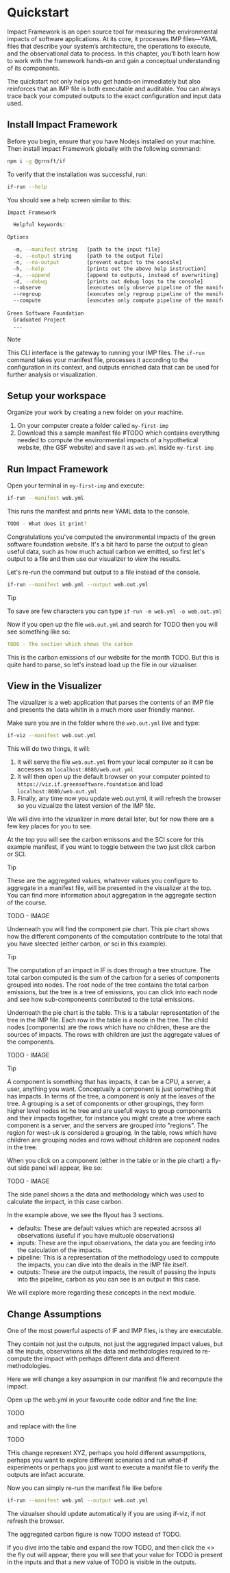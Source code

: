 # Quickstart

Impact Framework is an open source tool for measuring the environmental impacts of software applications. At its core, it processes IMP files—YAML files that describe your system’s architecture, the operations to execute, and the observational data to process. In this chapter, you’ll both learn how to work with the framework hands‑on and gain a conceptual understanding of its components.

The quickstart not only helps you get hands‑on immediately but also reinforces that an IMP file is both executable and auditable. You can always trace back your computed outputs to the exact configuration and input data used.


## Install Impact Framework

Before you begin, ensure that you have Nodejs installed on your machine. Then install Impact Framework globally with the following command:

```bash
npm i -g @grnsft/if
```

To verify that the installation was successful, run:

```bash
if-run --help
```

You should see a help screen similar to this:

```bash
Impact Framework

  Helpful keywords: 

Options

  -m, --manifest string   [path to the input file]
  -o, --output string     [path to the output file]
  -n, --no-output         [prevent output to the console]
  -h, --help              [prints out the above help instruction]
  -a, --append            [append to outputs, instead of overwriting]
  -d, --debug             [prints out debug logs to the console]
  --observe               [executes only observe pipeline of the manifest]
  --regroup               [executes only regroup pipeline of the manifest]
  --compute               [executes only compute pipeline of the manifest]
  
Green Software Foundation
  Graduated Project
  ...
```


> [!NOTE]
> This CLI interface is the gateway to running your IMP files. The `if-run` command takes your manifest file, processes it according to the configuration in its context, and outputs enriched data that can be used for further analysis or visualization.

## Setup your workspace

Organize your work by creating a new folder on your machine.

1. On your computer create a folder called `my-first-imp`
2. Download this a sample manifest file #TODO which contains everything needed to compute the environmental impacts of a hypothetical website, (the GSF website) and save it as `web.yml` inside `my-first-imp`

## Run Impact Framework

Open your terminal in `my-first-imp` and execute:

```bash
if-run --manifest web.yml
```

This runs the manifest and prints new YAML data to the console.

```bash
TODO - What does it print?
```

Congratulations you've computed the environmental impacts of the green software foundation website. It's a bit hard to parse the output to glean useful data, such as how much actual carbon we emitted, so first let's output to a file and then use our visualizer to view the results.

Let's re-run the command but output to a file instead of the console.

```bash
if-run --manifest web.yml --output web.out.yml
```

> [!TIP]
> To save are few characters you can type `if-run -m web.yml -o web.out.yml`

Now if you open up the file `web.out.yml` and search for TODO then you will see something like so:

```yaml
TODO - The section which shows the carbon
```

This is the carbon emissions of our website for the month TODO. But this is quite hard to parse, so let's instead load up the file in our vizualiser.

## View in the Visualizer

The vizualizer is a web application that parses the contents of an IMP file and presents the data whitin in a much more user friendly manner.

Make sure you are in the folder where the `web.out.yml` live and type:

```bash
if-viz --manifest web.out.yml
```

This will do two things, it will:

1. It will serve the file `web.out.yml` from your local computer so it can be accesses as `localhost:8080/web.out.yml`
1. It will then open up the default browser on your computer pointed to `https://viz.if.greensoftware.foundation` and load `localhost:8080/web.out.yml`
1. Finally, any time now you update web.out.yml, it will refresh the browser so you vizualize the latest version of the IMP file.

We will dive into the vizualizer in more detail later, but for now there are a few key places for you to see.

At the top you will see the carbon emissons and the SCI score for this example manifest, if you want to toggle between the two just click carbon or SCI.

> [!TIP]
> These are the aggregated values, whatever values you configure to aggregate in a manifest file, will be presented in the visualizer at the top. You can find more information about aggregation in the aggregate section of the course.

TODO - IMAGE

Underneath you will find the component pie chart. This pie chart shows how the different components of the computation contribute to the total that you have sleected (either carbon, or sci in this example).

> [!TIP]
> The computation of an impact in IF is does through a tree structure. The total carbon computed is the sum of the carbon for a series of components grouped into nodes. The root node of the tree contains the total carbon emissions, but the tree is a tree of emissions, you can click into each node and see how sub-componeents contributed to the total emissions.

Underneath the pie chart is the table. This is a tabular representation of the tree in the IMP file. Each row in the table is a node in the tree. The child nodes (components) are the rows which have no children, these are the sources of impacts. The rows with children are just the aggregate values of the components.

TODO - IMAGE

> [!TIP]
> A component is something that has impacts, it can be a CPU, a server, a user, anything you want. Conceptually a component is just something that has impacts. In terms of the tree, a component is only at the leaves of the tree.
> A grouping is a set of components or other groupings, they form higher level nodes int he tree and are usefull ways to group components and their impacts together, for instance you might create a tree where each component is a server, and the servers are grouped into "regions". The region for west-uk is considered a grouping. 
> In the table, rows which have children are grouping nodes and rows without children are coponent nodes in the tree.

When you click on a component (either in the table or in the pie chart) a fly-out side panel will appear, like so:

TODO - IMAGE

The side panel shows a the data and methodology which was used to calculate the impact, in this case carbon.

In the example above, we see the flyout has 3 sections.

- defaults: These are default values which are repeated acrsoss all observations (useful if you have multuole observations)
- inputs: These are the input observations, the data you are feeding into the calculation of the impacts.
- pipeline: This is a representation of the methodology used to comppute the impacts, you can dive into the deails in the IMP file itself.
- outputs: These are the output impacts, the result of passing the inputs into the pipeline, carbon as you can see is an output in this case.

We will explore more regarding these concepts in the next module.


## Change Assumptions

One of the most powerful aspects of IF and IMP files, is they are executable. 

They contain not just the outputs, not just the aggregated impact values, but all the inputs, observations all the data and methdologies required to re-compute the impact with perhaps different data and different methodologies.

Here we will change a key assumpion in our manifest file and recompute the impact.

Open up the web.yml in your favourite code editor and fine the line:

TODO

and replace with the line

TODO

THis change represent XYZ, perhaps you hold different assumpptions, perhaps you want to explore different scenarios and run what-if experiments or perhaps you just want to execute a manifst file to verify the outputs are infact accurate.

Now you can simply re-run the manifest file like before

```bash
if-run --manifest web.yml --output web.out.yml
```

The vizualser should update automatically if you are using if-viz, if not refresh the browser.

The aggregated carbon figure is now TODO instead of TODO.

If you dive into the table and expand the row TODO, and then click the <> the fly out will appear, there you will see that your value for TODO is present in the inputs and that a new value of TODO is visible in the outputs.

